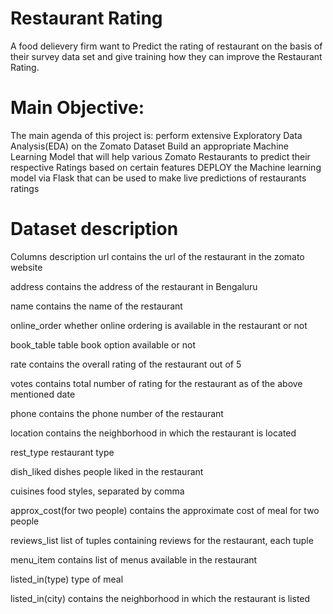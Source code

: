 # Restaurant Rating
A food delievery firm want to Predict the rating of restaurant on the basis of their survey data set and give training how they can improve the Restaurant Rating.

# Main Objective:

The main agenda of this project is:
perform extensive Exploratory Data Analysis(EDA) on the Zomato Dataset
Build an appropriate Machine Learning Model that will help various Zomato Restaurants to predict their respective Ratings based on certain features
DEPLOY the Machine learning model via Flask that can be used to make live predictions of restaurants ratings


# Dataset description
Columns description url contains the url of the restaurant in the zomato website

address contains the address of the restaurant in Bengaluru

name contains the name of the restaurant

online_order whether online ordering is available in the restaurant or not

book_table table book option available or not

rate contains the overall rating of the restaurant out of 5

votes contains total number of rating for the restaurant as of the above mentioned date

phone contains the phone number of the restaurant

location contains the neighborhood in which the restaurant is located

rest_type restaurant type

dish_liked dishes people liked in the restaurant

cuisines food styles, separated by comma

approx_cost(for two people) contains the approximate cost of meal for two people

reviews_list list of tuples containing reviews for the restaurant, each tuple

menu_item contains list of menus available in the restaurant

listed_in(type) type of meal

listed_in(city) contains the neighborhood in which the restaurant is listed
